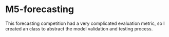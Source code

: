 # M5-forecasting

This forecasting competition had a very complicated evaluation metric, so I created an class to abstract the model validation and testing process.
